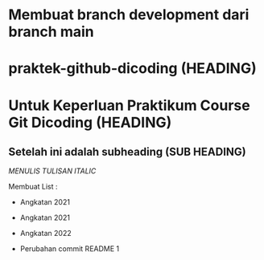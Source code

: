 # Membuat branch development dari branch main  
# praktek-github-dicoding (HEADING)
Untuk Keperluan Praktikum Course Git Dicoding (HEADING)
==
Setelah ini adalah subheading (SUB HEADING)
--
*MENULIS TULISAN ITALIC*

Membuat List :
- Angkatan 2021
- Angkatan 2021
- Angkatan 2022

- Perubahan commit README 1
